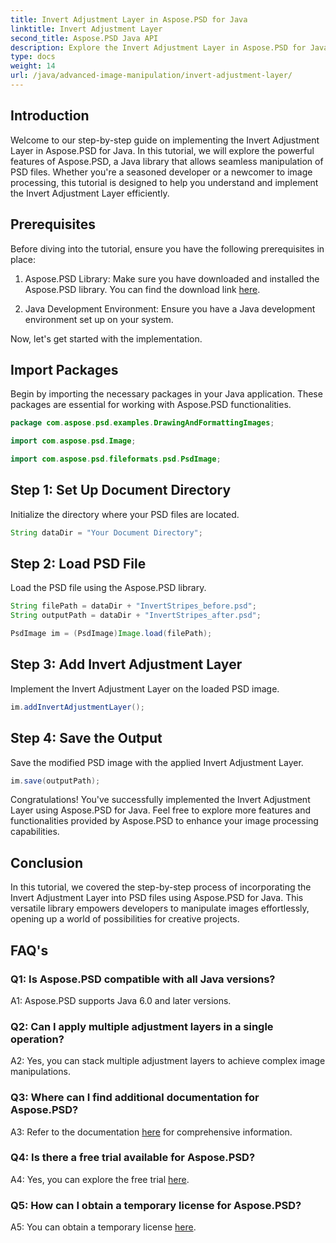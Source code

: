 ```yaml
---
title: Invert Adjustment Layer in Aspose.PSD for Java
linktitle: Invert Adjustment Layer
second_title: Aspose.PSD Java API
description: Explore the Invert Adjustment Layer in Aspose.PSD for Java. A powerful Java library for seamless PSD file manipulation.
type: docs
weight: 14
url: /java/advanced-image-manipulation/invert-adjustment-layer/
---
```

## Introduction

Welcome to our step-by-step guide on implementing the Invert Adjustment Layer in Aspose.PSD for Java. In this tutorial, we will explore the powerful features of Aspose.PSD, a Java library that allows seamless manipulation of PSD files. Whether you're a seasoned developer or a newcomer to image processing, this tutorial is designed to help you understand and implement the Invert Adjustment Layer efficiently.

## Prerequisites

Before diving into the tutorial, ensure you have the following prerequisites in place:

1. Aspose.PSD Library: Make sure you have downloaded and installed the Aspose.PSD library. You can find the download link [here](https://releases.aspose.com/psd/java/).

2. Java Development Environment: Ensure you have a Java development environment set up on your system.

Now, let's get started with the implementation.

## Import Packages

Begin by importing the necessary packages in your Java application. These packages are essential for working with Aspose.PSD functionalities.

```java
package com.aspose.psd.examples.DrawingAndFormattingImages;

import com.aspose.psd.Image;

import com.aspose.psd.fileformats.psd.PsdImage;
```

## Step 1: Set Up Document Directory

Initialize the directory where your PSD files are located.

```java
String dataDir = "Your Document Directory";
```

## Step 2: Load PSD File

Load the PSD file using the Aspose.PSD library.

```java
String filePath = dataDir + "InvertStripes_before.psd";
String outputPath = dataDir + "InvertStripes_after.psd";

PsdImage im = (PsdImage)Image.load(filePath);
```

## Step 3: Add Invert Adjustment Layer

Implement the Invert Adjustment Layer on the loaded PSD image.

```java
im.addInvertAdjustmentLayer();
```

## Step 4: Save the Output

Save the modified PSD image with the applied Invert Adjustment Layer.

```java
im.save(outputPath);
```

Congratulations! You've successfully implemented the Invert Adjustment Layer using Aspose.PSD for Java. Feel free to explore more features and functionalities provided by Aspose.PSD to enhance your image processing capabilities.

## Conclusion

In this tutorial, we covered the step-by-step process of incorporating the Invert Adjustment Layer into PSD files using Aspose.PSD for Java. This versatile library empowers developers to manipulate images effortlessly, opening up a world of possibilities for creative projects.

## FAQ's

### Q1: Is Aspose.PSD compatible with all Java versions?

A1: Aspose.PSD supports Java 6.0 and later versions.

### Q2: Can I apply multiple adjustment layers in a single operation?

A2: Yes, you can stack multiple adjustment layers to achieve complex image manipulations.

### Q3: Where can I find additional documentation for Aspose.PSD?

A3: Refer to the documentation [here](https://reference.aspose.com/psd/java/) for comprehensive information.

### Q4: Is there a free trial available for Aspose.PSD?

A4: Yes, you can explore the free trial [here](https://releases.aspose.com/).

### Q5: How can I obtain a temporary license for Aspose.PSD?

A5: You can obtain a temporary license [here](https://purchase.aspose.com/temporary-license/).
